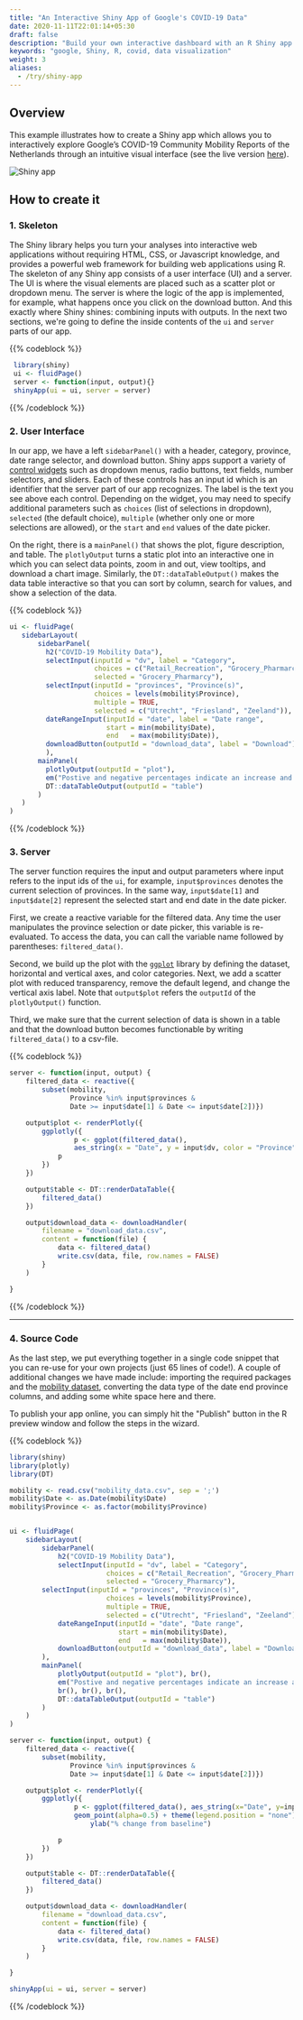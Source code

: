 ```yaml
---
title: "An Interactive Shiny App of Google's COVID-19 Data"
date: 2020-11-11T22:01:14+05:30
draft: false
description: "Build your own interactive dashboard with an R Shiny app!"
keywords: "google, Shiny, R, covid, data visualization"
weight: 3
aliases:
  - /try/shiny-app
---
```


## Overview

This example illustrates how to create a Shiny app which allows you to interactively explore Google’s COVID-19 Community Mobility Reports of the Netherlands through an intuitive visual interface (see the live version [here](https://royklaassebos.shinyapps.io/dPrep_Demo_Google_Mobility/)).

![Shiny app](../images/demo_app.png)


## How to create it

### 1. Skeleton
The Shiny library helps you turn your analyses into interactive web applications without requiring HTML, CSS, or Javascript knowledge, and provides a powerful web framework for building web applications using R. The skeleton of any Shiny app consists of a user interface (UI) and a server. The UI is where the visual elements are placed such as a scatter plot or dropdown menu. The server is where the logic of the app is implemented, for example, what happens once you click on the download button. And this exactly where Shiny shines: combining inputs with outputs. In the next two sections, we're going to define the inside contents of the `ui` and `server` parts of our app.

{{% codeblock %}}
 ```R
  library(shiny)
  ui <- fluidPage()
  server <- function(input, output){}
  shinyApp(ui = ui, server = server)
 ```
{{% /codeblock %}}


### 2. User Interface

In our app, we have a left `sidebarPanel()` with a header, category, province, date range selector, and download button. Shiny apps support a variety of [control widgets](https://shiny.rstudio.com/tutorial/written-tutorial/lesson3/) such as dropdown menus, radio buttons, text fields, number selectors, and sliders. Each of these controls has an input id which is an identifier that the server part of our app recognizes. The label is the text you see above each control. Depending on the widget, you may need to specify additional parameters such as `choices` (list of selections in dropdown), `selected` (the default choice), `multiple` (whether only one or more selections are allowed), or the `start` and `end` values of the date picker.

On the right, there is a `mainPanel()` that shows the plot, figure description, and table. The `plotlyOutput` turns a static plot into an interactive one in which you can select data points, zoom in and out, view tooltips, and download a chart image. Similarly, the `DT::dataTableOutput()` makes the data table interactive so that you can sort by column, search for values, and show a selection of the data.

{{% codeblock %}}
```R
ui <- fluidPage(
   sidebarLayout(
       sidebarPanel(
         h2("COVID-19 Mobility Data"),
         selectInput(inputId = "dv", label = "Category",
                     choices = c("Retail_Recreation", "Grocery_Pharmarcy", "Parks", "Transit_Stations", "Workplaces", "Residential"),
                     selected = "Grocery_Pharmarcy"),
         selectInput(inputId = "provinces", "Province(s)",
                     choices = levels(mobility$Province),
                     multiple = TRUE,
                     selected = c("Utrecht", "Friesland", "Zeeland")),
         dateRangeInput(inputId = "date", label = "Date range",
                        start = min(mobility$Date),
                        end   = max(mobility$Date)),
         downloadButton(outputId = "download_data", label = "Download"),
         ),
       mainPanel(
         plotlyOutput(outputId = "plot"),
         em("Postive and negative percentages indicate an increase and decrease from the baseline period (median value between January 3 and February 6, 2020) respectively."),
         DT::dataTableOutput(outputId = "table")
       )
   )
)
```
{{% /codeblock %}}


### 3. Server

The server function requires the input and output parameters where input refers to the input ids of the `ui`, for example, `input$provinces` denotes the current selection of provinces. In the same way, `input$date[1]` and `input$date[2]` represent the selected start and end date in the date picker.

First, we create a reactive variable for the filtered data. Any time the user manipulates the province selection or date picker, this variable is re-evaluated. To access the data, you can call the variable name followed by parentheses: `filtered_data()`.

Second, we build up the plot with the [`ggplot`](https://www.rstudio.com/resources/cheatsheets/) library by defining the dataset, horizontal and vertical axes, and color categories. Next, we add a scatter plot with reduced transparency, remove the default legend, and change the vertical axis label. Note that `output$plot` refers the `outputId` of the `plotlyOutput()` function.

Third, we make sure that the current selection of data is shown in a table and that the download button  becomes functionable by writing `filtered_data()` to a csv-file.

{{% codeblock %}}
```R
server <- function(input, output) {
    filtered_data <- reactive({
        subset(mobility,
               Province %in% input$provinces &
               Date >= input$date[1] & Date <= input$date[2])})

    output$plot <- renderPlotly({
        ggplotly({
                p <- ggplot(filtered_data(),
                aes_string(x = "Date", y = input$dv, color = "Province")) + geom_point(alpha = 0.5) + theme(legend.position = "none") + ylab("% change from baseline")
            p
        })
    })

    output$table <- DT::renderDataTable({
        filtered_data()
    })

    output$download_data <- downloadHandler(
        filename = "download_data.csv",
        content = function(file) {
            data <- filtered_data()
            write.csv(data, file, row.names = FALSE)
        }
    )

}
```
{{% /codeblock %}}


---

### 4. Source Code
As the last step, we put everything together in a single code snippet that you can re-use for your own projects (just 65 lines of code!). A couple of additional changes we have made include: importing the required packages and the [mobility dataset](./../data/mobility_data.zip), converting the data type of the date end province columns, and adding some white space here and there.

To publish your app online, you can simply hit the "Publish" button in the R preview window and follow the steps in the wizard.

{{% codeblock %}}
```R
library(shiny)
library(plotly)
library(DT)

mobility <- read.csv("mobility_data.csv", sep = ';')
mobility$Date <- as.Date(mobility$Date)
mobility$Province <- as.factor(mobility$Province)


ui <- fluidPage(
    sidebarLayout(
        sidebarPanel(
            h2("COVID-19 Mobility Data"),
            selectInput(inputId = "dv", label = "Category",
                        choices = c("Retail_Recreation", "Grocery_Pharmarcy", "Parks", "Transit_Stations", "Workplaces", "Residential"),
                        selected = "Grocery_Pharmarcy"),
        selectInput(inputId = "provinces", "Province(s)",
                        choices = levels(mobility$Province),
                        multiple = TRUE,
                        selected = c("Utrecht", "Friesland", "Zeeland")),
            dateRangeInput(inputId = "date", "Date range",
                           start = min(mobility$Date),
                           end   = max(mobility$Date)),
            downloadButton(outputId = "download_data", label = "Download"),
        ),
        mainPanel(
            plotlyOutput(outputId = "plot"), br(),
            em("Postive and negative percentages indicate an increase and decrease from the baseline period (median value between January 3 and February 6, 2020) respectively."),
            br(), br(), br(),
            DT::dataTableOutput(outputId = "table")
        )
    )
)

server <- function(input, output) {
    filtered_data <- reactive({
        subset(mobility,
               Province %in% input$provinces &
               Date >= input$date[1] & Date <= input$date[2])})

    output$plot <- renderPlotly({
        ggplotly({
                p <- ggplot(filtered_data(), aes_string(x="Date", y=input$dv, color="Province")) +
                geom_point(alpha=0.5) + theme(legend.position = "none") +
                    ylab("% change from baseline")

            p
        })
    })

    output$table <- DT::renderDataTable({
        filtered_data()
    })

    output$download_data <- downloadHandler(
        filename = "download_data.csv",
        content = function(file) {
            data <- filtered_data()
            write.csv(data, file, row.names = FALSE)
        }
    )

}

shinyApp(ui = ui, server = server)
```
{{% /codeblock %}}
